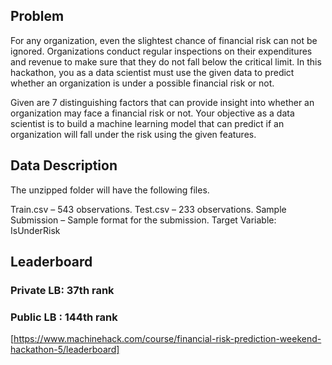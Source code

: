 ## Problem
For any organization, even the slightest chance of financial risk can not be ignored. Organizations conduct regular inspections on their expenditures and revenue to make sure that they do not fall below the critical limit. In this hackathon, you as a data scientist must use the given data to predict whether an organization is under a possible financial risk or not.

Given are 7 distinguishing factors that can provide insight into whether an organization may face a financial risk or not. Your objective as a data scientist is to build a machine learning model that can predict if an organization will fall under the risk using the given features.

## Data Description
The unzipped folder will have the following files.

Train.csv – 543 observations.
Test.csv – 233 observations.
Sample Submission – Sample format for the submission.
Target Variable: IsUnderRisk

## Leaderboard
### Private LB: 37th rank
### Public LB : 144th rank
[https://www.machinehack.com/course/financial-risk-prediction-weekend-hackathon-5/leaderboard]
